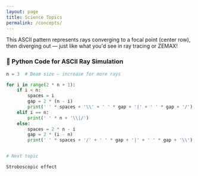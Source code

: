 ```yaml
---
layout: page
title: Science Topics 
permalink: /concepts/
---
```



This ASCII pattern represents rays converging to a focal point (center row), then diverging out — just like what you'd see in ray tracing or ZEMAX!


### 🐍 Python Code for ASCII Ray Simulation

```python
n = 3  # Beam size — increase for more rays

for i in range(2 * n + 1):
    if i < n:
        spaces = i
        gap = 2 * (n - i)
        print(' ' * spaces + '\\' + ' ' * gap + '|' + ' ' * gap + '/')
    elif i == n:
        print(' ' * n + '\\|/')
    else:
        spaces = 2 * n - i
        gap = 2 * (i - n)
        print(' ' * spaces + '/' + ' ' * gap + '|' + ' ' * gap + '\\')


# Next topic

Stroboscopic effect
